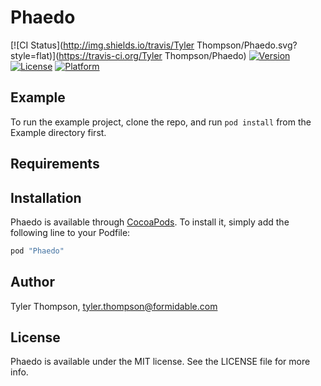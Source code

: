 # Phaedo

[![CI Status](http://img.shields.io/travis/Tyler Thompson/Phaedo.svg?style=flat)](https://travis-ci.org/Tyler Thompson/Phaedo)
[![Version](https://img.shields.io/cocoapods/v/Phaedo.svg?style=flat)](http://cocoapods.org/pods/Phaedo)
[![License](https://img.shields.io/cocoapods/l/Phaedo.svg?style=flat)](http://cocoapods.org/pods/Phaedo)
[![Platform](https://img.shields.io/cocoapods/p/Phaedo.svg?style=flat)](http://cocoapods.org/pods/Phaedo)

## Example

To run the example project, clone the repo, and run `pod install` from the Example directory first.

## Requirements

## Installation

Phaedo is available through [CocoaPods](http://cocoapods.org). To install
it, simply add the following line to your Podfile:

```ruby
pod "Phaedo"
```

## Author

Tyler Thompson, tyler.thompson@formidable.com

## License

Phaedo is available under the MIT license. See the LICENSE file for more info.
